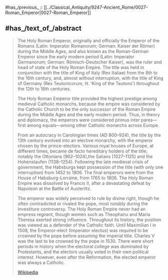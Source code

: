
#has_/previous_ :: [[../Classical_Antiquity/9247-Ancient_Rome/0027-Roman_Emperor|0027-Roman_Emperor]] 

## #has_/text_of_/abstract 

> The Holy Roman Emperor, originally and officially the Emperor of the Romans (Latin: Imperator Romanorum; German: Kaiser der Römer) during the Middle Ages, and also known as the Roman-German Emperor since the early modern period (Latin: Imperator Germanorum; German: Römisch-Deutscher Kaiser), was the ruler and head of state of the Holy Roman Empire. The title was held in conjunction with the title of King of Italy (Rex Italiae) from the 8th to the 16th century, and, almost without interruption, with the title of King of Germany (Rex Teutonicorum, lit. 'King of the Teutons') throughout the 12th to 18th centuries.
>
> The Holy Roman Emperor title provided the highest prestige among medieval Catholic monarchs, because the empire was considered by the Catholic Church to be the only successor of the Roman Empire during the Middle Ages and the early modern period. Thus, in theory and diplomacy, the emperors were considered primus inter pares—first among equals—among other Catholic monarchs across Europe.
>
> From an autocracy in Carolingian times (AD 800–924), the title by the 13th century evolved into an elective monarchy, with the emperor chosen by the prince-electors. Various royal houses of Europe, at different times, became de facto hereditary holders of the title, notably the Ottonians (962–1024),the  Salians (1027–1125) and the Hohenstaufen (1138–1254). Following the late medieval crisis of government, the Habsburgs kept possession of the title (with only one interruption) from 1452 to 1806. The final emperors were from the House of Habsburg-Lorraine, from 1765 to 1806. The Holy Roman Empire was dissolved by Francis II, after a devastating defeat by Napoleon at the Battle of Austerlitz.
>
> The emperor was widely perceived to rule by divine right, though he often contradicted or rivaled the pope, most notably during the Investiture controversy. The Holy Roman Empire never had an empress regnant, though women such as Theophanu and Maria Theresa exerted strong influence. Throughout its history, the position was viewed as a defender of the Catholic faith. Until Maximilian I in 1508, the Emperor-elect (Imperator electus) was required to be crowned by the pope before assuming the imperial title. Charles V was the last to be crowned by the pope in 1530. There were short periods in history when the electoral college was dominated by Protestants, and the electors usually voted in their own political interest. However, even after the Reformation, the elected emperor was always a Catholic.
>
> [Wikipedia](https://en.wikipedia.org/wiki/Holy%20Roman%20Emperor) 

